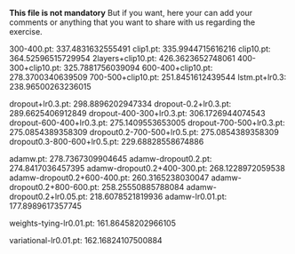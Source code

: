 **This file is not mandatory**
But if you want, here your can add your comments or anything that you want to share with us
regarding the exercise.

300-400.pt: 337.4831632555491
clip1.pt: 335.9944715616216
clip10.pt: 364.52596515729954
2layers+clip10.pt: 426.3623652748061
400-300+clip10.pt: 325.7881756039094
600-400+clip10.pt: 278.3700340639509
700-500+clip10.pt: 251.8451612439544
lstm.pt+lr0.3: 238.96500263236015

dropout+lr0.3.pt: 298.8896202947334
dropout-0.2+lr0.3.pt: 289.6625406912849
dropout-400-300+lr0.3.pt: 306.1726944074543
dropout-600-400+lr0.3.pt: 275.1409553653005
dropout-700-500+lr0.3.pt: 275.0854389358309
dropout0.2-700-500+lr0.5.pt: 275.0854389358309
dropout0.3-800-600+lr0.5.pt: 229.68828558674886

adamw.pt: 278.7367309904645
adamw-dropout0.2.pt: 274.8417036457395
adamw-dropout0.2+400-300.pt: 268.1228972059538
adamw-dropout0.2+600-400.pt: 260.3165238030047
adamw-dropout0.2+800-600.pt: 258.25550885788084
adamw-dropout0.2+lr0.05.pt: 218.6078521819936
adamw-lr0.01.pt: 177.8989617357745

weights-tying-lr0.01.pt: 161.86458202966105

variational-lr0.01.pt: 162.16824107500884